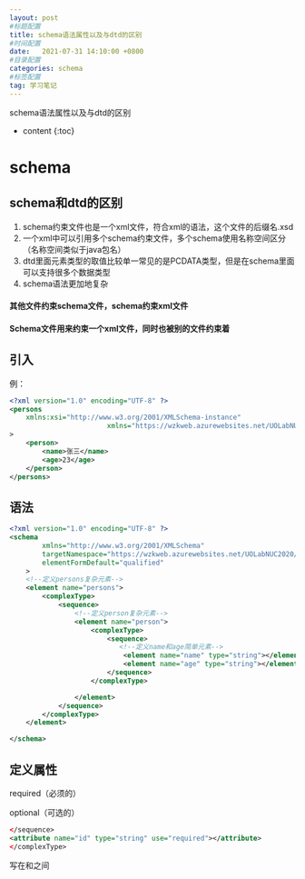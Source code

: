 ```yaml
---
layout: post
#标题配置
title: schema语法属性以及与dtd的区别
#时间配置
date:   2021-07-31 14:10:00 +0800
#目录配置
categories: schema
#标签配置
tag: 学习笔记
---
```

schema语法属性以及与dtd的区别

* content
{:toc}








# schema

## schema和dtd的区别
1. schema约束文件也是一个xml文件，符合xml的语法，这个文件的后缀名.xsd
2. 一个xml中可以引用多个schema约束文件，多个schema使用名称空间区分（名称空间类似于java包名）
3. dtd里面元素类型的取值比较单一常见的是PCDATA类型，但是在schema里面可以支持很多个数据类型
4. schema语法更加地复杂
#### 其他文件约束schema文件，schema约束xml文件
#### Schema文件用来约束一个xml文件，同时也被别的文件约束着
## 引入
例：
```xml
<?xml version="1.0" encoding="UTF-8" ?>
<persons
    xmlns:xsi="http://www.w3.org/2001/XMLSchema-instance"
    			        xmlns="https://wzkweb.azurewebsites.net/UOLabNUC2020/login.html" xsi:schemaLocation="https://wzkweb.azurewebsites.net/UOLabNUC2020/login.html person.xsd"
>
    <person>
        <name>张三</name>
        <age>23</age>
    </person>
</persons>
```
## 语法

```xml
<?xml version="1.0" encoding="UTF-8" ?>
<schema
        xmlns="http://www.w3.org/2001/XMLSchema"
        targetNamespace="https://wzkweb.azurewebsites.net/UOLabNUC2020/login.html"
        elementFormDefault="qualified"
    >
    <!--定义persons复杂元素-->
    <element name="persons">
        <complexType>
            <sequence>
                <!--定义person复杂元素-->
                <element name="person">
                    <complexType>
                        <sequence>
                           <!--定义name和age简单元素-->
                            <element name="name" type="string"></element>
                            <element name="age" type="string"></element>
                        </sequence>
                    </complexType>

                </element>
            </sequence>
        </complexType>
    </element>

</schema>
```

## 定义属性

required（必须的）

optional（可选的）

```xml
</sequence>
<attribute name="id" type="string" use="required"></attribute>
</complexType>
```

写在</sequence>和</complexType>之间
